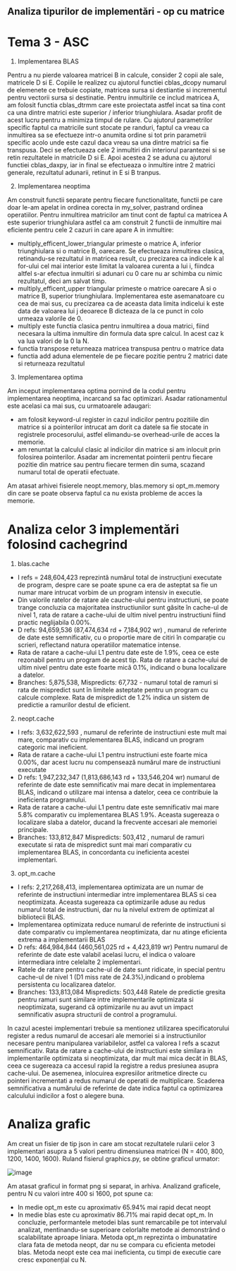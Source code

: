 ## Analiza tipurilor de implementări - op cu matrice 
# Tema 3 - ASC 


1. Implementarea BLAS

Pentru a nu pierde valoarea matricei B in calcule, consider 2 copii ale sale, matricele D si E.
Copiile le realizez cu ajutorul functiei cblas_dcopy numarul de elemenete ce trebuie copiate, 
matricea sursa si destiantie si incrementul pentru vectorii sursa si destinatie.  Pentru 
inmultirile ce includ matricea A, am folosit functia cblas_dtrmm care este proiectata astfel incat
 sa tina cont ca una dintre matrici este superior / inferior triunghiulara. Asadar profit de acest 
 lucru pentru a minimiza timpul de rulare. Cu ajutorul parametrilor specific faptul ca matricile 
 sunt stocate pe randuri, faptul ca vreau ca inmultirea sa se efectueze intr-o anumita ordine si 
 tot prin parametrii specific acolo unde este cazul daca vreau sa una dintre matrici sa fie 
 transpusa. Deci se efectueaza cele 2 inmultiri din interiorul parantezei si se retin rezultatele 
 in matricile D si E. Apoi acestea 2 se aduna cu ajutorul functiei cblas_daxpy, iar in final se
  efectueaza o inmultire intre 2 matrici generale, rezultatul adunarii, retinut in E si B tranpus.

2. Implementarea neoptima

Am construit functii separate pentru fiecare functionalitate, functii pe care doar le-am apelat in
 ordinea corecta in my_solver, pastrand ordinea operatiilor. Pentru inmultirea matricilor am tinut
  cont de faptul ca matricea A este superior triunghiulara astfel ca am construit 2 functii de 
  inmultire mai eficiente pentru cele 2 cazuri in care apare A in inmultire:
- multiply_efficent_lower_triangular primeste o matrice A, inferior triunghiulara si o matrice B,
 oarecare. Se efectueaza inmultirea clasica, retinandu-se rezultatul in matricea result, cu 
 precizarea ca indicele k al for-ului cel mai interior este limitat la valoarea curenta a lui i, 
 fiindca altfel s-ar efectua inmultiri si adunari cu 0 care nu ar schimba cu nimic rezultatul, deci
  am salvat timp.
- multiply_efficent_upper triangular primeste o matrice oarecare A si o matrice B, superior 
triunghiulara. Implementarea este asemanatoare cu cea de mai sus, cu precizarea ca de aceasta data
 limita indicelui k este data de valoarea lui j deoarece B dicteaza de la ce punct in colo urmeaza 
 valorile de 0.
- multiply este functia clasica pentru inmultirea a doua matrici, fiind necesara la ultima inmultire
 din formula data spre calcul. In acest caz k va lua valori de la 0 la N.
- functia transpose returneaza matricea transpusa pentru o matrice data
- functia add aduna elementele de pe fiecare pozitie pentru 2 matrici date si returneaza rezultatul

3. Implementarea optima

Am inceput implementarea optima pornind de la codul pentru implementarea neoptima, incarcand sa 
fac optimizari. Asadar rationamentul este acelasi ca mai sus, cu urmatoarele adaugari:
- am folosit keyword-ul register in cazul indicilor pentru pozitiile din matrice si a pointerilor
intrucat am dorit ca datele sa fie stocate in registrele procesorului, astfel elimandu-se 
overhead-urile de acces la memorie. 
- am renuntat la calculul clasic al indicilor din matrice si am inlocuit prin folosirea pointerilor.
Asadar am incrementat pointerii pentru fiecare pozitie din matrice sau pentru fiecare termen din 
suma, scazand numarul total de operatii efectuate. 


Am atasat arhivei fisierele neopt.memory, blas.memory si opt_m.memory din care se poate observa faptul
ca nu exista probleme de acces la memorie.


# Analiza celor 3 implementări folosind cachegrind


1. blas.cache 

- I refs =  248,604,423 reprezintă numărul total de instrucțiuni executate de program, despre care se poate
spune ca era de asteptat sa fie un numar mare intrucat vorbim de un program intensiv in executie. 
- Din valorile ratelor de ratare ale cauche-ului pentru instructiuni, se poate trange concluzia ca majoritatea
instructiunilor sunt găsite în cache-ul de nivel 1, rata de ratare a cache-ului de ultim nivel pentru 
instructiuni fiind practic neglijabila 0.00%.
-  D refs: 94,659,536  (87,474,634 rd   + 7,184,902 wr) , numarul de referinte de date este semnificativ, 
cu o proportie mare de citiri în comparație cu scrieri, reflectand natura operatiilor matematice intense.
- Rata de ratare a cache-ului L1 pentru date este de 1.9%, ceea ce este rezonabil pentru un program de acest
 tip. Rata de ratare a cache-ului de ultim nivel pentru date este foarte mică 0.1%, indicand o buna
 localizare a datelor.
- Branches: 5,875,538, Mispredicts: 67,732 - numarul total de ramuri si rata de mispredict sunt în limitele
 asteptate pentru un program cu calcule complexe. Rata de mispredict de 1.2% indica un sistem de predictie
  a ramurilor destul de eficient.

2.  neopt.cache 

- I refs: 3,632,622,593 , numarul de referinte de instructiuni este mult mai mare, comparativ cu implementarea 
BLAS,  indicand un program categoric mai ineficient.
- Rata de ratare a cache-ului L1 pentru instructiuni este foarte mica 0.00%, dar acest lucru nu compensează 
numărul mare de instructiuni executate
- D refs: 1,947,232,347 (1,813,686,143 rd   + 133,546,204 wr) numarul de referinte de date este semnificativ
 mai mare decat in implementarea BLAS, indicand o utilizare mai intensa a datelor, ceea ce contribuie la 
 ineficienta programului.
- Rata de ratare a cache-ului L1 pentru date este semnificativ mai mare 5.8% comparativ cu implementarea 
BLAS 1.9%. Aceasta sugereaza o localizare slaba a datelor, ducand la frecvente accesari ale memoriei principale.
- Branches: 133,812,847  Mispredicts: 503,412 , numarul de ramuri executate si rata de mispredict sunt mai mari
comparativ cu implementarea BLAS, in concordanta cu ineficienta acestei implementari.

3. opt_m.cache

- I refs: 2,217,268,413, implementarea optimizata are un numar de referinte de instructiuni intermediar 
intre implementarea BLAS si cea neoptimizata. Aceasta sugereaza ca optimizarile aduse au redus numarul total
 de instructiuni, dar nu la nivelul extrem de optimizat al bibliotecii BLAS. 
- Implementarea optimizata reduce numarul de referinte de instructiuni si date comparativ cu implementarea 
neoptimizata, dar nu atinge eficienta extrema a implementarii BLAS
- D refs: 464,984,844  (460,561,025 rd   + 4,423,819 wr) Pentru numarul de referinte de date este valabil acelasi
lucru, el indica o valoare intermediara intre celelalte 2 implementari.
- Ratele de ratare pentru cache-ul de date sunt ridicate, in special pentru cache-ul de nivel 1 (D1 miss rate de 
24.3%),indicand o problema persistenta cu localizarea datelor.
- Branches: 133,813,084 Mispredicts: 503,448  Ratele de predictie gresita pentru ramuri sunt similare intre 
implementarile optimizata si neoptimizata, sugerand că optimizarile nu au avut un impact semnificativ asupra 
structurii de control a programului.

In cazul acestei implementari trebuie sa mentionez utilizarea specificatorului register a redus numarul de 
accesari ale memoriei si a instructiunilor necesare pentru manipularea variabilelor, astfel ca valorea I refs
a scazut semnificativ. Rata de ratare a cache-ului de instructiuni este similara in implementarile optimizata 
si neoptimizata, dar mult mai mica decât in BLAS, ceea ce sugereaza ca accesul rapid la registre a redus 
presiunea asupra cache-ului.
De asemenea, inlocuirea expresiilor aritmetice directe cu pointeri incrementati a redus numarul de operatii de
multiplicare. Scaderea semnificativa a numărului de referinte de date indica faptul ca optimizarea calculului 
indicilor a fost o alegere buna.


# Analiza grafic 

Am creat un fisier de tip json in care am stocat rezultatele rularii celor 3 implementari asupra a 5 valori
pentru dimensiunea matricei (N = 400, 800, 1200, 1400, 1600). Ruland fisierul graphics.py, se obtine graficul urmator:

![image](image.png)

Am atasat graficul in format png si separat, in arhiva. 
Analizand graficele, pentru N cu valori intre 400 si 1600, pot spune ca:
- In medie opt_m este cu aproximativ 65.94% mai rapid decat neopt
- In medie blas este cu aproximativ 86.71% mai rapid decat opt_m.
In concluzie, performantele metodei blas sunt remarcabile pe tot intervalul analizat, mentinandu-se superioare 
celorlalte metode ai demonstrând o scalabilitate aproape liniara. Metoda opt_m reprezinta o imbunatatire clara
fata de metoda neopt, dar nu se compara cu eficienta metodei blas. Metoda neopt este cea mai ineficienta, cu 
timpi de executie care cresc exponențial cu N.